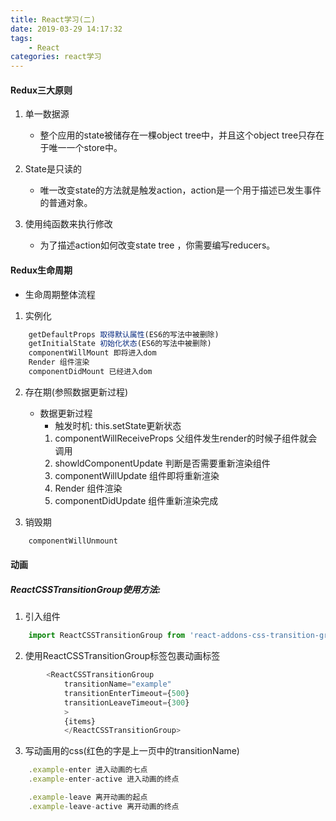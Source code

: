 ```yaml
---
title: React学习(二)
date: 2019-03-29 14:17:32
tags:
	- React
categories: react学习
---
```

#### Redux三大原则

1. 单一数据源


   - 整个应用的state被储存在一棵object tree中，并且这个object tree只存在于唯一一个store中。


2. State是只读的
   
   - 唯一改变state的方法就是触发action，action是一个用于描述已发生事件的普通对象。

3. 使用纯函数来执行修改

   - 为了描述action如何改变state tree ，你需要编写reducers。

#### Redux生命周期
- 生命周期整体流程

1. 实例化

```javascript
    getDefaultProps 取得默认属性(ES6的写法中被删除)
    getInitialState 初始化状态(ES6的写法中被删除)
    componentWillMount 即将进入dom
    Render 组件渲染
    componentDidMount 已经进入dom
```

2. 存在期(参照数据更新过程)
    - 数据更新过程
      - 触发时机: this.setState更新状态
      1. componentWillReceiveProps 父组件发生render的时候子组件就会调用
      2. showldComponentUpdate 判断是否需要重新渲染组件
      3. componentWillUpdate 组件即将重新渲染
      4. Render 组件渲染
      5. componentDidUpdate 组件重新渲染完成

3. 销毁期
```javascript
    componentWillUnmount
```

#### 动画

##### ReactCSSTransitionGroup使用方法:

1. 引入组件
```javascript
    import ReactCSSTransitionGroup from 'react-addons-css-transition-group'
```
2. 使用ReactCSSTransitionGroup标签包裹动画标签
```javascript
        <ReactCSSTransitionGroup
            transitionName="example"
            transitionEnterTimeout={500}
            transitionLeaveTimeout={300}
            >
            {items}
            </ReactCSSTransitionGroup>
```
3. 写动画用的css(红色的字是上一页中的transitionName)

```javascript
    .example-enter 进入动画的七点
    .example-enter-active 进入动画的终点

    .example-leave 离开动画的起点
    .example-leave-active 离开动画的终点
```